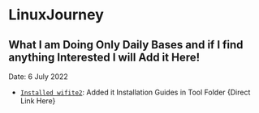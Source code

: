 # LinuxJourney
What I am Doing Only Daily Bases and if I find anything Interested I will Add it Here!
-----
Date: 6 July 2022
* [`Installed wifite2`](https://github.com/derv82/wifite2): Added it Installation Guides in Tool Folder {Direct Link Here}
